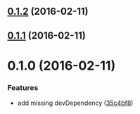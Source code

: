 <a name="0.1.2"></a>
## [0.1.2](https://github.com/marionebl/jenkins-project-cli/compare/v0.1.0...v0.1.2) (2016-02-11)




<a name="0.1.1"></a>
## [0.1.1](https://github.com/marionebl/jenkins-project-cli/compare/v0.1.0...v0.1.1) (2016-02-11)




<a name="0.1.0"></a>
# 0.1.0 (2016-02-11)


### Features

* add missing devDependency ([35c4bf8](https://github.com/marionebl/jenkins-cli/commit/35c4bf8))



